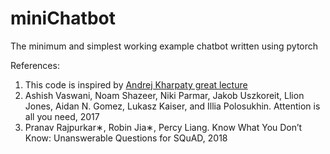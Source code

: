 # miniChatbot

The minimum and simplest working example chatbot written using pytorch

References:
1. This code is inspired by [Andrej Kharpaty great lecture]("https://www.youtube.com/watch?v=PaCmpygFfXo&t=1274s")
2. Ashish Vaswani, Noam Shazeer, Niki Parmar, Jakob Uszkoreit, Llion Jones, Aidan N. Gomez, Lukasz Kaiser,
and Illia Polosukhin. Attention is all you need, 2017
3. Pranav Rajpurkar∗, Robin Jia∗, Percy Liang. Know What You Don’t Know: Unanswerable Questions for SQuAD, 2018